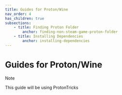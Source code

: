 ```yaml
---
title: Guides for Proton/Wine
nav_order: 4
has_children: true
subsections:
	- title: Finding Proton Folder
		anchor: finding-non-steam-game-proton-folder
	- title: Installing Dependencies
		anchor: installing-dependencies
---
```


# Guides for Proton/Wine

> [!NOTE]
> This guide will be using ProtonTricks

